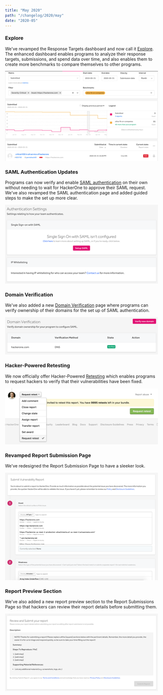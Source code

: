 ```yaml
---
title: "May 2020"
path: "/changelog/2020/may"
date: "2020-05"
---
```


### Explore
We've revamped the Response Targets dashboard and now call it [Explore](/programs/explore.html). The enhanced dashboard enables programs to analyze their response targets, submissions, and spend data over time, and also enables them to create more benchmarks to compare themselves to other programs. 

![Explore](./images/may_2020_explore.png)

### SAML Authentication Updates
Programs can now verify and enable [SAML authentication](/programs/single-sign-on-sso-via-saml.html) on their own without needing to wait for HackerOne to approve their SAML request. We've also revamped the SAML authentication page and added guided steps to make the set up more clear.

![saml authentication page](./images/may_2020_saml_authentication.png)

### Domain Verification
We've also added a new [Domain Verification](/programs/domain-verification.html) page where programs can verify ownership of their domains for the set up of SAML authentication.

![domain verification](./images/may_2020_domain_verification.png)

### Hacker-Powered Retesting
We now officially offer Hacker-Powered [Retesting](/programs/retesting.html) which enables programs to request hackers to verify that their vulnerabilities have been fixed.

![retesting](./images/may_2020_retesting.png)

### Revamped Report Submission Page  
We've redesigned the Report Submission Page to have a sleeker look.

![submit report redesign](./images/may_2020_submit_report_revamp.png)

### Report Preview Section
We've also added a new report preview section to the Report Submissions Page so that hackers can review their report details before submitting them.

![submit report preview section](./images/may_2020_submit_report_preview.png)
